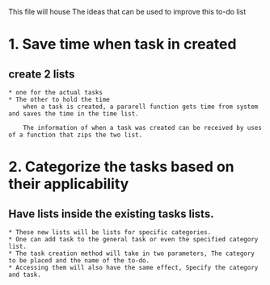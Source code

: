 This file will house The ideas that can be used to improve this to-do list

# 1. Save time when task in created
## create 2 lists
    * one for the actual tasks
    * The other to hold the time
        when a task is created, a pararell function gets time from system and saves the time in the time list.
        
        The information of when a task was created can be received by uses of a function that zips the two list.

# 2. Categorize the tasks based on their applicability
## Have lists inside the existing tasks lists.
    * These new lists will be lists for specific categories.
    * One can add task to the general task or even the specified category list.
    * The task creation method will take in two parameters, The category to be placed and the name of the to-do.
    * Accessing them will also have the same effect, Specify the category and task.